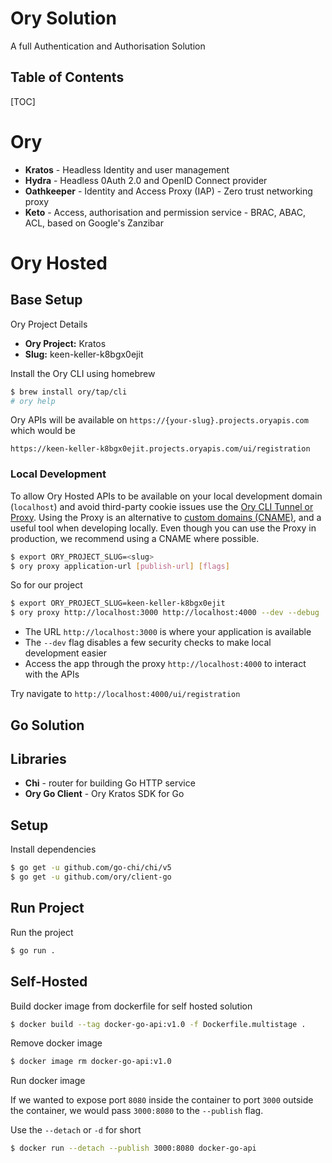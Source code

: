 <h1>Ory Solution</h1>

A full Authentication and Authorisation Solution

<h2>Table of Contents</h2>

[TOC]

# Ory

- **Kratos** - Headless Identity and user management
- **Hydra** - Headless 0Auth 2.0 and OpenID Connect provider
- **Oathkeeper** - Identity and Access Proxy (IAP) - Zero trust networking proxy
- **Keto** - Access, authorisation and permission service - BRAC, ABAC, ACL, based on Google's Zanzibar

# Ory Hosted

## Base Setup

Ory Project Details

- **Ory Project:** Kratos
- **Slug:** keen-keller-k8bgx0ejit

Install the Ory CLI using homebrew

```sh
$ brew install ory/tap/cli
# ory help
```

Ory APIs will be available on `https://{your-slug}.projects.oryapis.com` which would be

 `https://keen-keller-k8bgx0ejit.projects.oryapis.com/ui/registration`

### Local Development

To allow Ory Hosted APIs to be available on your local development domain (`localhost`) and avoid third-party cookie issues use the [Ory CLI Tunnel or Proxy](https://www.ory.sh/docs/guides/cli/proxy-and-tunnel). Using the Proxy is an alternative to [custom domains (CNAME)](https://www.ory.sh/docs/guides/custom-domains), and a useful tool when developing locally. Even though you can use the Proxy in production, we recommend using a CNAME where possible.

```sh
$ export ORY_PROJECT_SLUG=<slug>
$ ory proxy application-url [publish-url] [flags]
```

So for our project

```sh
$ export ORY_PROJECT_SLUG=keen-keller-k8bgx0ejit
$ ory proxy http://localhost:3000 http://localhost:4000 --dev --debug
```

- The URL `http://localhost:3000` is where your application is available
- The `--dev` flag disables a few security checks to make local development easier
- Access the app through the proxy `http://localhost:4000` to interact with the APIs

Try navigate to `http://localhost:4000/ui/registration`

## Go Solution

## Libraries

- **Chi** - router for building Go HTTP service
- **Ory Go Client** - Ory Kratos SDK for Go

## Setup

Install dependencies

```sh
$ go get -u github.com/go-chi/chi/v5
$ go get -u github.com/ory/client-go
```

## Run Project

Run the project

```sh
$ go run .
```

## Self-Hosted

Build docker image from dockerfile for self hosted solution

```sh
$ docker build --tag docker-go-api:v1.0 -f Dockerfile.multistage .
```

Remove docker image

```sh
$ docker image rm docker-go-api:v1.0
```

Run docker image

If we wanted to expose port `8080` inside the container to port `3000` outside the container, we would pass `3000:8080` to the `--publish` flag.

Use the `--detach` or `-d` for short

```sh
$ docker run --detach --publish 3000:8080 docker-go-api
```

